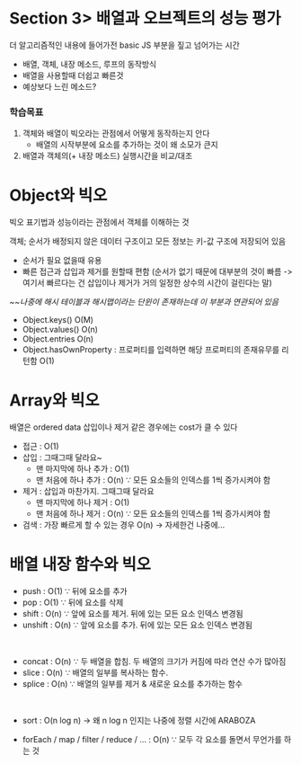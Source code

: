 
# Section 3> 배열과 오브젝트의 성능 평가

더 알고리즘적인 내용에 들어가전 basic JS 부분을 짚고 넘어가는 시간

- 배열, 객체, 내장 메소드, 루프의 동작방식
- 배열을 사용할때 더쉽고 빠른것
- 예상보다 느린 메소드?


### 학습목표

1. 객체와 배열이 빅오라는 관점에서 어떻게 동작하는지 안다
    - 배열의 시작부분에 요소를 추가하는 것이 왜 소모가 큰지
2. 배열과 객체의(+ 내장 메소드) 실행시간을 비교/대조




# Object와 빅오
빅오 표기법과 성능이라는 관점에서 객체를 이해하는 것

객체; 순서가 배정되지 않은 데이터 구조이고 모든 정보는 키-값 구조에 저장되어 있음
- 순서가 필요 없을때 유용
- 빠른 접근과 삽입과 제거를 원할때 편함 (순서가 없기 때문에 대부분의 것이 빠름 -> 여기서 빠르다는 건 삽입이나 제거가 거의 일정한 상수의 시간이 걸린다는 말)

_~~나중에 해시 테이블과 해시맵이라는 단윈이 존재하는데 이 부분과 연관되어 있음_


- Object.keys() O(M)
- Object.values() O(n)
- Object.entries O(n)
- Object.hasOwnProperty : 프로퍼티를 입력하면 해당 프로퍼티의 존재유무를 리턴함 O(1)


# Array와 빅오

배열은 ordered data
삽입이나 제거 같은 경우에는 cost가 클 수 있다


- 접근 : O(1)
- 삽입 : 그때그때 달라요~
    - 맨 마지막에 하나 추가 : O(1)
    - 맨 처음에 하나 추가 : O(n) ∵ 모든 요소들의 인덱스를 1씩 증가시켜야 함
- 제거 : 삽입과 마찬가지. 그때그때 달라요
    - 맨 마지막에 하나 제거 : O(1)
    - 맨 처음에 하나 제거 : O(n) ∵ 모든 요소들의 인덱스를 1씩 증가시켜야 함
- 검색 : 가장 빠르게 할 수 있는 경우 O(n) -> 자세한건 나중에…


# 배열 내장 함수와 빅오

- push : O(1) ∵ 뒤에 요소를 추가
- pop : O(1) ∵ 뒤에 요소를 삭제
- shift : O(n) ∵ 앞에 요소를 제거. 뒤에 있는 모든 요소 인덱스 변경됨
- unshift : O(n) ∵ 앞에 요소를 추가. 뒤에 있는 모든 요소 인덱스 변경됨

<br> 

- concat : O(n) ∵ 두 배열을 합침. 두 배열의 크기가 커짐에 따라 연산 수가 많아짐
- slice : O(n) ∵ 배열의 일부를 복사하는 함수.
- splice : O(n) ∵ 배열의 일부를 제거 & 새로운 요소를 추가하는 함수

<br> 

- sort : O(n log n) -> 왜 n log n 인지는 나중에 정렬 시간에 ARABOZA

- forEach / map / filter / reduce / … : O(n) ∵ 모두 각 요소를 돌면서 무언가를 하는 것


